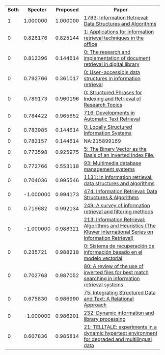 <html><table><tr>
<th>Both</th>
<th>Specter</th>
<th>Proposed</th>
<th>Paper</th>
</tr>
<tr>
<td>1</td>
<td>1.000000</td>
<td>1.000000</td>
<td><a href="https://www.semanticscholar.org/paper/3f133e39f3fb543f25a1a75400b81c0d42c6a91c">1763: Information Retrieval: Data Structures and Algorithms</a></td>
</tr>
<tr>
<td>0</td>
<td>0.826176</td>
<td>0.825144</td>
<td><a href="https://www.semanticscholar.org/paper/0ced54b41ed9e0955a4cf5608874803a912cac10">1: Applications for information retrieval techniques in the office</a></td>
</tr>
<tr>
<td>0</td>
<td>0.812396</td>
<td>0.144614</td>
<td><a href="https://www.semanticscholar.org/paper/dcc3f9f50162ed89b13b24376511a219fc47f509">0: The research and implementation of document retrieval in digital library</a></td>
</tr>
<tr>
<td>0</td>
<td>0.792766</td>
<td>0.361017</td>
<td><a href="https://www.semanticscholar.org/paper/c175e159214016dcafe37f43c03e6abeb0b41ef2">0: User-accessible data structures in information retrieval</a></td>
</tr>
<tr>
<td>0</td>
<td>0.789173</td>
<td>0.960196</td>
<td><a href="https://www.semanticscholar.org/paper/2b47e696799f761f71904191ff7de21cdb34f966">0: Structured Phrases for Indexing and Retrieval of Research Topics</a></td>
</tr>
<tr>
<td>0</td>
<td>0.784422</td>
<td>0.965652</td>
<td><a href="https://www.semanticscholar.org/paper/36b3711f06725def5884d9d9a48ad689d8187149">716: Developments in Automatic Text Retrieval</a></td>
</tr>
<tr>
<td>0</td>
<td>0.783985</td>
<td>0.144614</td>
<td><a href="https://www.semanticscholar.org/paper/b248655c564dcf779b19e1d35aa9a8656a5bfae4">0: Locally Structured Information Systems</a></td>
</tr>
<tr>
<td>0</td>
<td>0.782157</td>
<td>0.144614</td>
<td>NA:215899169</td>
</tr>
<tr>
<td>0</td>
<td>0.773598</td>
<td>0.925975</td>
<td><a href="https://www.semanticscholar.org/paper/eddc3d45b15e4a8e2914bf32de18f4ab3c8ffcdb">5: The Binary Vector as the Basis of an Inverted Index File.</a></td>
</tr>
<tr>
<td>0</td>
<td>0.772766</td>
<td>0.553118</td>
<td><a href="https://www.semanticscholar.org/paper/0113f9fae03e5b5df12b2616f999bbcad3438de9">93: Multimedia database management systems</a></td>
</tr>
<tr>
<td>0</td>
<td>0.704036</td>
<td>0.995546</td>
<td><a href="https://www.semanticscholar.org/paper/2814075572e601f9d4ee37d551086f6732107f60">1131: In information retrieval: data structures and algorithms</a></td>
</tr>
<tr>
<td>0</td>
<td>-1.000000</td>
<td>0.994173</td>
<td><a href="https://www.semanticscholar.org/paper/ca4646a1de8d6f730c38273d637adc2c25072064">474: Information Retrieval: Data Structures & Algorithms</a></td>
</tr>
<tr>
<td>0</td>
<td>0.719682</td>
<td>0.992134</td>
<td><a href="https://www.semanticscholar.org/paper/b2d4378915a68912b48532cba31bfcc4867f1ddb">249: A survey of information retrieval and filtering methods</a></td>
</tr>
<tr>
<td>0</td>
<td>-1.000000</td>
<td>0.988321</td>
<td><a href="https://www.semanticscholar.org/paper/15e1144875a665ccbe499712cfd28fe0ab08ba0f">213: Information Retrieval: Algorithms and Heuristics (The Kluwer International Series on Information Retrieval)</a></td>
</tr>
<tr>
<td>0</td>
<td>0.235721</td>
<td>0.988218</td>
<td><a href="https://www.semanticscholar.org/paper/0fb4d9f51874bba28b30262e0ac5692bedcb4b75">0: Sistema de recuperación de información basado en el modelo vectorial</a></td>
</tr>
<tr>
<td>0</td>
<td>0.702768</td>
<td>0.987052</td>
<td><a href="https://www.semanticscholar.org/paper/8573af60c8fec2700308e967bbafd8a0c98a14ae">80: A review of the use of inverted files for best match searching in information retrieval systems</a></td>
</tr>
<tr>
<td>0</td>
<td>0.675830</td>
<td>0.986990</td>
<td><a href="https://www.semanticscholar.org/paper/97ef4d2465f952b197005fd88554d6c86d5c49d5">75: Integrating Structured Data and Text: A Relational Approach</a></td>
</tr>
<tr>
<td>0</td>
<td>-1.000000</td>
<td>0.986201</td>
<td><a href="https://www.semanticscholar.org/paper/0e111b690a5f3348bf01e802e3f8f031b4ca92e7">232: Dynamic information and library processing</a></td>
</tr>
<tr>
<td>0</td>
<td>0.607836</td>
<td>0.985814</td>
<td><a href="https://www.semanticscholar.org/paper/616f1e411d8890e880e874c6944f211932210d7b">21: TELLTALE: experiments in a dynamic hypertext environment for degraded and multilingual data</a></td>
</tr>
</table></html>
